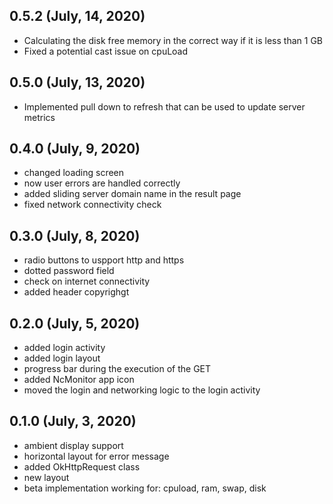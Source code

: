 ## 0.5.2 (July, 14, 2020)

- Calculating the disk free memory in the correct way if it is less than 1 GB
- Fixed a potential cast issue on cpuLoad

## 0.5.0 (July, 13, 2020)

- Implemented pull down to refresh that can be used to update server metrics

## 0.4.0 (July, 9, 2020)

- changed loading screen
- now user errors are handled correctly
- added sliding server domain name in the result page
- fixed network connectivity check

## 0.3.0 (July, 8, 2020)

- radio buttons to uspport http and https
- dotted password field
- check on internet connectivity
- added header copyrighgt

## 0.2.0 (July, 5, 2020)

- added login activity
- added login layout
- progress bar during the execution of the GET
- added NcMonitor app icon
- moved the login and networking logic to the login activity

## 0.1.0 (July, 3, 2020)

- ambient display support
- horizontal layout for error message
- added OkHttpRequest class
- new layout
- beta implementation working for: cpuload, ram, swap, disk